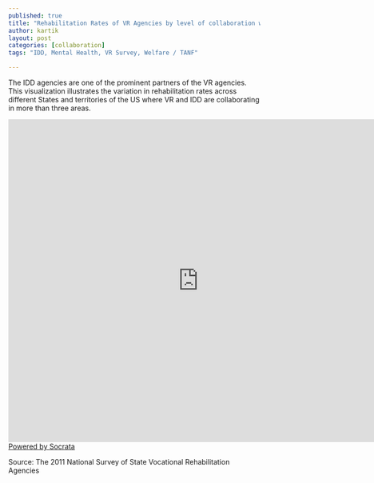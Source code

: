 ```yaml
---
published: true
title: "Rehabilitation Rates of VR Agencies by level of collaboration with IDD, MH, Welfare/TANF"
author: kartik
layout: post
categories: [collaboration]
tags: "IDD, Mental Health, VR Survey, Welfare / TANF"

---
```

The IDD agencies are one of the prominent partners of the VR agencies. This visualization illustrates the variation in rehabilitation rates across different States and territories of the US where VR and IDD are collaborating in more than three areas.


<div><iframe width="760px" height="646px" frameborder="0" scrolling="no" src="https://opendata.socrata.com/w/45xy-mgcw/y34g-bnf3?cur=s81lKH7g-us&amp;from=root"></iframe><a href="http://www.socrata.com/" target="_blank">Powered by Socrata</a>

</div>
<p>Source: The 2011 National Survey of State Vocational Rehabilitation Agencies</p>

